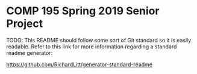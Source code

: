 COMP 195 Spring 2019 Senior Project
===================================

TODO: This README should follow some sort of Git standard so it is
easily readable. Refer to this link for more information regarding
a standard readme generator:

https://github.com/RichardLitt/generator-standard-readme
